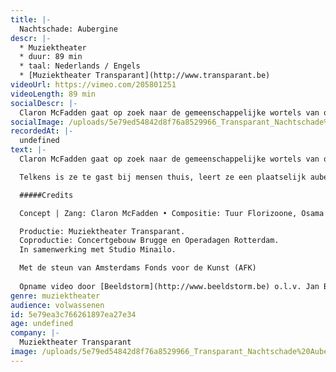 ```yaml
---
title: |-
  Nachtschade: Aubergine
descr: |-
  * Muziektheater
  * duur: 89 min
  * taal: Nederlands / Engels
  * [Muziektheater Transparant](http://www.transparant.be)‍
videoUrl: https://vimeo.com/205801251
videoLength: 89 min
socialDescr: |-
  Claron McFadden gaat op zoek naar de gemeenschappelijke wortels van onze diverse culturen aan de hand van de aubergine. Ondanks de enorme migratie die deze oeroude nachtschade-achtige doormaakte, wist de aubergine zich telkens aan te passen zonder haar eigenzinnige karakter te verliezen. McFadden legt deze route in omgekeerde richting af, terug naar de roots van de aubergine langs de Mediterranee.
socialImage: /uploads/5e79ed54842d8f76a8529966_Transparant_Nachtschade%20Aubergine%C2%A9%20Erik%20de%20Jong.jpg
recordedAt: |-
  undefined
text: |-
  Claron McFadden gaat op zoek naar de gemeenschappelijke wortels van onze diverse culturen aan de hand van de aubergine. Ondanks de enorme migratie die deze oeroude nachtschade-achtige doormaakte, wist de aubergine zich telkens aan te passen zonder haar eigenzinnige karakter te verliezen. McFadden legt deze route in omgekeerde richting af, terug naar de roots van de aubergine langs de Mediterranee.

  Telkens is ze te gast bij mensen thuis, leert ze een plaatselijk auberginerecept en oefent ze een traditioneel lied. Haar verworvenheden neemt ze mee terug naar huis: ze vormen de basis voor een ontroerend culinair en theatraal concert over ons verlangen naar identiteit in deze nomadische, steeds veranderende wereld.

  #####Credits

  Concept | Zang: Claron McFadden • Compositie: Tuur Florizoone, Osama Abdulrasol, Yannick Peeters • Regie: Sjaron Minailo • Dramaturgie: Tobias Kokkelmans • Video: Lisa Tahon • Lichtontwerp: Peter Quasters • Accordeon: Tuur Florizoone • Cello: Lode Vercampt • Contrabas: Yannick Peeters • Klarinet I Basklarinet I Tenora: Jean-Philippe Poncin • Percussie: Sjahin During • Qanun I Ud: Osama Abdulrasol

  Productie: Muziektheater Transparant.
  Coproductie: Concertgebouw Brugge en Operadagen Rotterdam.
  In samenwerking met Studio Minailo.

  Met de steun van Amsterdams Fonds voor de Kunst (AFK)
  
  Opname video door [Beeldstorm](http://www.beeldstorm.be) o.l.v. Jan Bosteels
genre: muziektheater
audience: volwassenen
id: 5e79ea3c766261897ea27e34
age: undefined
company: |-
  Muziektheater Transparant
image: /uploads/5e79ed54842d8f76a8529966_Transparant_Nachtschade%20Aubergine%C2%A9%20Erik%20de%20Jong.jpg
---
```

